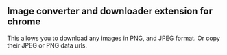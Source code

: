  ## Image converter and downloader extension for chrome
 
 This allows you to download any images in PNG, and JPEG format. Or copy their JPEG or PNG data urls.
